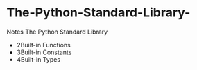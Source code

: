 # The-Python-Standard-Library-
 Notes  The Python Standard Library 

 * 2Built-in Functions
 * 3Built-in Constants
 * 4Built-in Types
 
